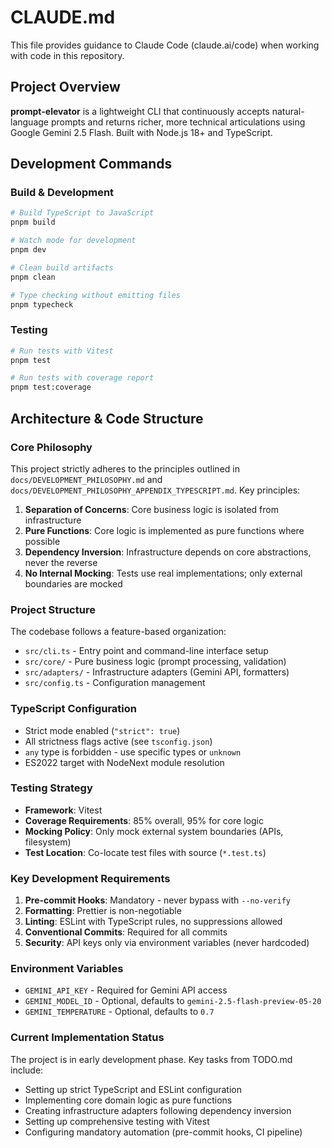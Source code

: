 # CLAUDE.md

This file provides guidance to Claude Code (claude.ai/code) when working with code in this repository.

## Project Overview

**prompt-elevator** is a lightweight CLI that continuously accepts natural-language prompts and returns richer, more technical articulations using Google Gemini 2.5 Flash. Built with Node.js 18+ and TypeScript.

## Development Commands

### Build & Development

```bash
# Build TypeScript to JavaScript
pnpm build

# Watch mode for development
pnpm dev

# Clean build artifacts
pnpm clean

# Type checking without emitting files
pnpm typecheck
```

### Testing

```bash
# Run tests with Vitest
pnpm test

# Run tests with coverage report
pnpm test:coverage
```

## Architecture & Code Structure

### Core Philosophy

This project strictly adheres to the principles outlined in `docs/DEVELOPMENT_PHILOSOPHY.md` and `docs/DEVELOPMENT_PHILOSOPHY_APPENDIX_TYPESCRIPT.md`. Key principles:

1. **Separation of Concerns**: Core business logic is isolated from infrastructure
2. **Pure Functions**: Core logic is implemented as pure functions where possible
3. **Dependency Inversion**: Infrastructure depends on core abstractions, never the reverse
4. **No Internal Mocking**: Tests use real implementations; only external boundaries are mocked

### Project Structure

The codebase follows a feature-based organization:

- `src/cli.ts` - Entry point and command-line interface setup
- `src/core/` - Pure business logic (prompt processing, validation)
- `src/adapters/` - Infrastructure adapters (Gemini API, formatters)
- `src/config.ts` - Configuration management

### TypeScript Configuration

- Strict mode enabled (`"strict": true`)
- All strictness flags active (see `tsconfig.json`)
- `any` type is forbidden - use specific types or `unknown`
- ES2022 target with NodeNext module resolution

### Testing Strategy

- **Framework**: Vitest
- **Coverage Requirements**: 85% overall, 95% for core logic
- **Mocking Policy**: Only mock external system boundaries (APIs, filesystem)
- **Test Location**: Co-locate test files with source (`*.test.ts`)

### Key Development Requirements

1. **Pre-commit Hooks**: Mandatory - never bypass with `--no-verify`
2. **Formatting**: Prettier is non-negotiable
3. **Linting**: ESLint with TypeScript rules, no suppressions allowed
4. **Conventional Commits**: Required for all commits
5. **Security**: API keys only via environment variables (never hardcoded)

### Environment Variables

- `GEMINI_API_KEY` - Required for Gemini API access
- `GEMINI_MODEL_ID` - Optional, defaults to `gemini-2.5-flash-preview-05-20`
- `GEMINI_TEMPERATURE` - Optional, defaults to `0.7`

### Current Implementation Status

The project is in early development phase. Key tasks from TODO.md include:

- Setting up strict TypeScript and ESLint configuration
- Implementing core domain logic as pure functions
- Creating infrastructure adapters following dependency inversion
- Setting up comprehensive testing with Vitest
- Configuring mandatory automation (pre-commit hooks, CI pipeline)
